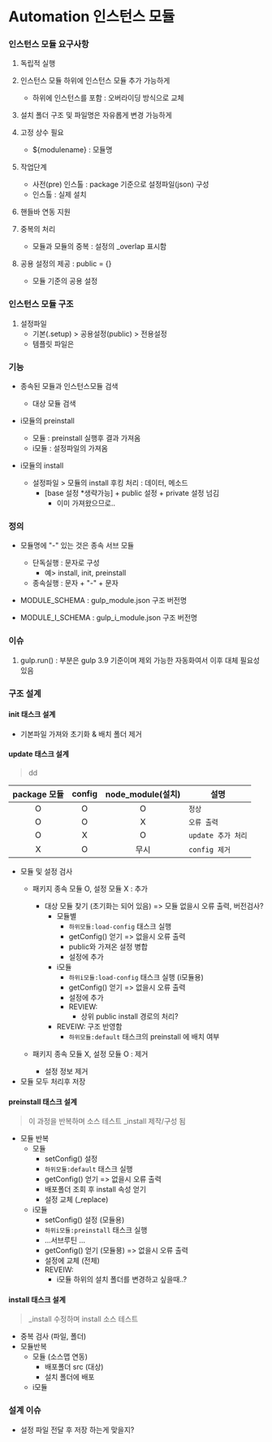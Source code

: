 # Automation 인스턴스 모듈

### 인스턴스 모듈 요구사항

1. 독립적 실행

2. 인스턴스 모듈 하위에 인스턴스 모듈 추가 가능하게
    - 하위에 인스턴스를 포함 : 오버라이딩 방식으로 교체

3. 설치 폴더 구조 및 파일명은 자유롭게 변경 가능하게

4. 고정 상수 필요
    - ${modulename} : 모듈명

5. 작업단계
    - 사전(pre) 인스톨 : package 기준으로 설정파일(json) 구성
    - 인스톨 : 실제 설치

6. 핸들바 연동 지원

7. 중복의 처리
    - 모듈과 모듈의 중복 : 설정의 _overlap  표시함

8. 공용 설정의 제공 : public = {} 
    - 모듈 기준의 공용 설정


### 인스턴스 모듈 구조

1. 설정파일
    - 기본(.setup) > 공용설정(public) > 전용설정
    - 템플릿 파일은 


### 기능

- 종속된 모듈과 인스턴스모듈 검색
    + 대상 모듈 검색

- i모듈의 preinstall
    + 모듈 : preinstall 실행후 결과 가져옴
    + i모듈 : 설정파일의 가져옴

- i모듈의 install
    + 설정파일 > 모듈의 install 후킹 처리 : 데이터, 메소드
        * [base 설정 *생략가능] + public 설정 + private 설정 넘김
            - 이미 가져왔으므로..

### 정의

- 모듈명에 "-" 있는 것은 종속 서브 모듈
    + 단독실행 : 문자로 구성 
        * 예> install, init, preinstall
    + 종속실행 : 문자 + "-" + 문자 

- MODULE_SCHEMA : gulp_module.json 구조 버전명

- MODULE_I_SCHEMA : gulp_i_module.json 구조 버전명


### 이슈

1. gulp.run() : 부분은 gulp 3.9 기준이며 제외 가능한 자동화여서 이후 대체 필요성 있음

### 구조 설계

#### init 태스크 설계
- 기본파일 가져와 초기화 & 배치 폴더 제거 

#### update 태스크 설계 
> dd

| package 모듈  | config  | node_module(설치)   | 설명  |
|:-------------:|:-------:|:------------------:|--------|
| O  | O | O | `정상` |
| O  | O | X | `오류 출력` |
| O  | X | O | `update 추가 처리`  |
| X  | O | 무시 | `config 제거` |

- 모듈 및 설정 검사
    - 패키지 종속 모듈 O, 설정 모듈 X : 추가
        + 대상 모듈 찾기 (초기화는 되어 있음) => 모듈 없을시 오류 출력, 버전검사?
            * 모듈별
                - `하위모듈:load-config` 태스크 실행
                - getConfig() 얻기 => 없을시 오류 출력
                - public와 가져온 설정 병합
                - 설정에 추가
            * i모듈
                - `하위i모듈:load-config` 태스크 실행  (i모듈용)
                - getConfig() 얻기 => 없을시 오류 출력
                - 설정에 추가
                - REVIEW: 
                    + 상위 public install 경로의 처리?
            * REVEIW: 구조 반영함
                - `하위모듈:default` 태스크의 preinstall 에 배치 여부
                 
    - 패키지 종속 모듈 X, 설정 모듈 O : 제거
        + 설정 정보 제거
- 모듈 모두 처리후 저장

#### preinstall 태스크 설계
> 이 과정을 반복하며 소스 테스트
> _install 제작/구성 됨

- 모듈 반복
    + 모듈
        * setConfig() 설정
        * `하위모듈:default` 태스크 실행
        * getConfig() 얻기 => 없을시 오류 출력
        * 배포폴더 조회 후 install 속성 얻기
        * 설정 교체 (_replace)
    + i모듈
        * setConfig() 설정 (모듈용)
        * `하위i모듈:preinstall` 태스크 실행
        *  ...서브루틴 ...
        * getConfig() 얻기 (모듈묭) => 없을시 오류 출력
        * 설정에 교체 (전체)
        - REVEIW:
            + i모듈 하위의 설치 폴더를 변경하고 싶을때..?

#### install 태스크 설계
> _install 수정하며 install 소스 테스트

- 중복 검사 (파일, 폴더)
- 모듈반복
    + 모듈 (소스맵 연동)
        * 배포폴더 src (대상)
        * 설치 폴더에 배포 
    + i모듈


### 설계 이슈

- 설정 파일 전달 후 저장 하는게 맞을지?        

